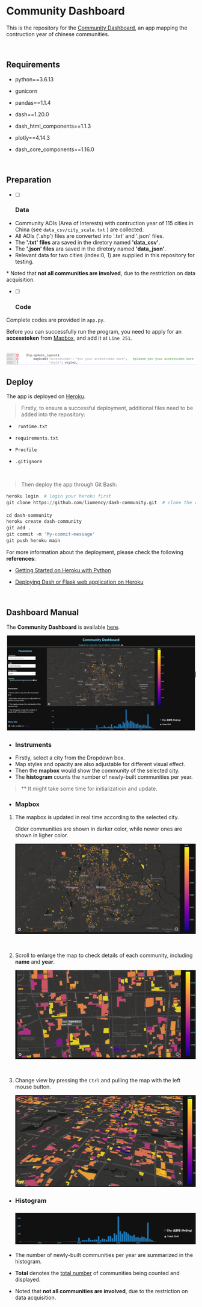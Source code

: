 # Community Dashboard

This is the repository for the [Community Dashboard](https://dash-community.herokuapp.com/), an app mapping the contruction year of chinese communities.  


<br>


## Requirements

* python==3.6.13

* gunicorn

* pandas==1.1.4

* dash==1.20.0

* dash_html_components==1.1.3

* plotly==4.14.3

* dash_core_components==1.16.0


<br>

## Preparation

- [ ] ### Data

* Community  AOIs (Area of Interests) with contruction year of 115 cities in China  (see `data_csv/city_scale.txt` ) are collected.
* All AOIs ('.shp') files are converted into  '.txt' and '.json' files.
* The **'.txt' files** ara saved in the diretory named **'data_csv'**.
* The **'.json' files** ara saved in the diretory named **'data_json'**.
* Relevant data for two cities (index:0, 1) are supplied in this repository for testing.



\* Noted that **not all communities are involved**, due to the restriction on data acquisition.  



- [ ] ### Code

Complete codes are provided in `app.py`.

Before you can successfully run the program, you need to apply for an **accesstoken** from  [Mapbox](https://www.mapbox.com), and  add it at `Line 251`.

![]() ![code](images/code.png)  



## Deploy

The app is deployed on [Heroku](https://dashboard.heroku.com/).  



> Firstly, to ensure a successful deployment, additional files need to be added into the repository:

* ` runtime.txt` 


* `requirements.txt`


* `Procfile`

* `.gitignore`

  ​

> Then deploy the app through Git Bash: 

```python
heroku login  # login your heroku first
git clone https://github.com/liumency/dash-community.git  # clone the repository
    
cd dash-sommunity 
heroku create dash-community
git add .
git commit -m 'My-commit-message'
git push heroku main
```  



For more information about the deployment, please check the following **references**:

* [Getting Started on Heroku with Python](https://devcenter.heroku.com/articles/getting-started-with-python)

* [Deploying Dash or Flask web application on Heroku](https://towardsdatascience.com/deploying-dash-or-flask-web-application-on-heroku-easy-ci-cd-4111da3170b8)

  ​
  
## Dashboard Manual 

The **Community Dashboard** is available [here](https://dash-community.herokuapp.com/).

 ![dashboard](images/dashboard.png)

  

- ### Instruments

* Firstly, select a city from the Dropdown box. 
* Map styles and opacity are also adjustable for different visual effect.
* Then the **mapbox** would show the community of the selected city.
* The **histogram** counts the number of newly-built communities per year.

> ** It might take some time for initializatioin and update.
  


- ### Mapbox

1. The mapbox is updated in real time according to the selected city.

   Older communities are shown in darker color, while newer ones are shown in ligher color.

   ![mapbox](images/mapbox.png)

   ​

2. Scroll to enlarge the map to check details of each community, including **name** and **year**.

   ![mapbox2](images/mapbox2.jpg)

   ​

3. Change view by pressing the `Ctrl` and pulling the map with the left mouse button. 

   ![mapbox3](images/mapbox3.jpg)


  
- ### Histogram 

  ### ![hist](images/hist.png)



* The number of newly-built communities per year are summarized in the histogram.


* **Total** denotes the <u>total number</u> of communities being counted and displayed.
* Noted that **not all communities are involved**, due to the restriction on data acquisition.



### 

